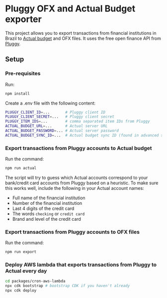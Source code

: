 # Pluggy OFX and Actual Budget exporter

This project allows you to export transactions from financial institutions in Brazil to [Actual budget](https://actualbudget.org/) and OFX files.
It uses the free open finance API from [Pluggy](https://www.pluggy.ai/en).

## Setup

### Pre-requisites

Run:

```bash
npm install
```

Create a .env file with the following content:

```bash
PLUGGY_CLIENT_ID=...       # Pluggy client ID
PLUGGY_CLIENT_SECRET=...   # Pluggy client secret
PLUGGY_ITEM_IDS=...        # comma separated item IDs from Pluggy
ACTUAL_BUDGET_URL=...      # Actual server URL
ACTUAL_BUDGET_PASSWORD=... # Actual server password
ACTUAL_BUDGET_SYNC_ID=...  # Actual budget sync ID (found in advanced settings)
```

### Export transactions from Pluggy accounts to Actual budget

Run the command:
```bash
npm run actual
```

The script will try to guess which Actual accounts correspond to your bank/credit card accounts from Pluggy based on a heuristic.
To make sure this works well, include the following in your Actual account names:
- Full name of the financial institution
- Number of the financial institution
- Last 4 digits of the credit card
- The words `checking` or `credit card`
- Brand and level of the credit card

### Export transactions from Pluggy accounts to OFX files

Run the command:
```bash
npm run export
```

### Deploy AWS lambda that exports transactions from Pluggy to Actual every day

```bash
cd packages/cron-aws-lambda
npx cdk bootstrap # bootstrap CDK if you haven't already
npx cdk deploy
```
